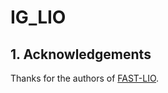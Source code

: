 # IG_LIO

## 1. Acknowledgements
Thanks for the authors of [FAST-LIO](https://github.com/hku-mars/FAST_LIO).
